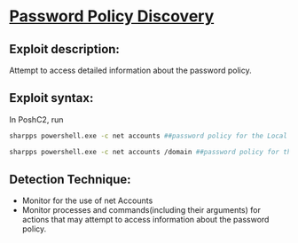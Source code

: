 # [Password Policy Discovery](https://attack.mitre.org/techniques/T1201/#:~:text=Adversaries%20may%20attempt%20to%20access,or%20crack%20through%20Brute%20Force.)

## Exploit description:
Attempt to access detailed information about the password policy.

## Exploit syntax:
In PoshC2, run

```sh
sharpps powershell.exe -c net accounts ##password policy for the Local Computer 

sharpps powershell.exe -c net accounts /domain ##password policy for the Domain
```

## Detection Technique:
* Monitor for the use of net Accounts
* Monitor processes and commands(including their arguments) for actions that may attempt to access information about the password policy.